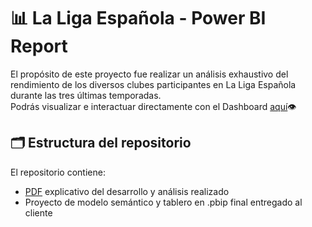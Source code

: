 # 📊 La Liga Española - Power BI Report
El propósito de este proyecto fue realizar un análisis exhaustivo del rendimiento de los diversos clubes participantes en La Liga Española durante las tres últimas temporadas.  
Podrás visualizar e interactuar directamente con el Dashboard [aquí](https://app.powerbi.com/view?r=eyJrIjoiYWNkZGU4MDEtNTU5Yi00OWFlLTkyODAtMzJkN2M3YmY0OTU4IiwidCI6Ijg1MjI2NjJhLTVkYTctNGE1Zi05ZDM0LWFmNzAzNTM3NzIyZCIsImMiOjR9)👁️ 

## 🗂 Estructura del repositorio 

El repositorio contiene:
- [PDF](https://github.com/fransalasdat/portfolio/blob/main/1_Solucion_La_Liga_Espaniola/1.%20Solucion%20La%20Liga%20Espa%C3%B1ola.pdf) explicativo del desarrollo y análisis realizado
- Proyecto de modelo semántico y tablero en .pbip final entregado al cliente
